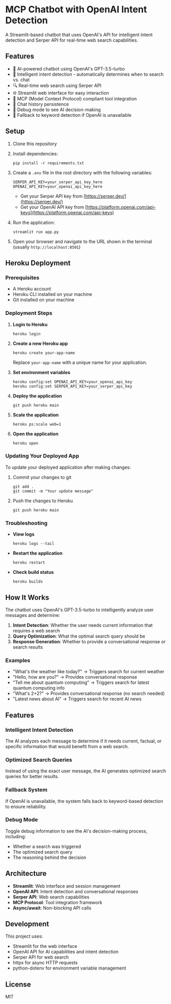 # MCP Chatbot with OpenAI Intent Detection

A Streamlit-based chatbot that uses OpenAI's API for intelligent intent detection and Serper API for real-time web search capabilities.

## Features

- 🤖 AI-powered chatbot using OpenAI's GPT-3.5-turbo
- 🧠 Intelligent intent detection - automatically determines when to search vs. chat
- 🔍 Real-time web search using Serper API
- 🌐 Streamlit web interface for easy interaction
- 🔄 MCP (Model Context Protocol) compliant tool integration
- 💾 Chat history persistence
- 🐛 Debug mode to see AI decision-making
- 🔄 Fallback to keyword detection if OpenAI is unavailable

## Setup

1. Clone this repository
2. Install dependencies:
   ```
   pip install -r requirements.txt
   ```
3. Create a `.env` file in the root directory with the following variables:
   ```
   SERPER_API_KEY=your_serper_api_key_here
   OPENAI_API_KEY=your_openai_api_key_here
   ```
   - Get your Serper API key from [https://serper.dev/](https://serper.dev/)
   - Get your OpenAI API key from [https://platform.openai.com/api-keys](https://platform.openai.com/api-keys)

4. Run the application:
   ```
   streamlit run app.py
   ```
   
5. Open your browser and navigate to the URL shown in the terminal (usually `http://localhost:8501`)

## Heroku Deployment

### Prerequisites
- A Heroku account
- Heroku CLI installed on your machine
- Git installed on your machine

### Deployment Steps

1. **Login to Heroku**
   ```
   heroku login
   ```

2. **Create a new Heroku app**
   ```
   heroku create your-app-name
   ```
   Replace `your-app-name` with a unique name for your application.

3. **Set environment variables**
   ```
   heroku config:set OPENAI_API_KEY=your_openai_api_key
   heroku config:set SERPER_API_KEY=your_serper_api_key
   ```

4. **Deploy the application**
   ```
   git push heroku main
   ```

5. **Scale the application**
   ```
   heroku ps:scale web=1
   ```

6. **Open the application**
   ```
   heroku open
   ```

### Updating Your Deployed App

To update your deployed application after making changes:

1. Commit your changes to git
   ```
   git add .
   git commit -m "Your update message"
   ```

2. Push the changes to Heroku
   ```
   git push heroku main
   ```

### Troubleshooting

- **View logs**
  ```
  heroku logs --tail
  ```

- **Restart the application**
  ```
  heroku restart
  ```

- **Check build status**
  ```
  heroku builds
  ```

## How It Works

The chatbot uses OpenAI's GPT-3.5-turbo to intelligently analyze user messages and determine:

1. **Intent Detection**: Whether the user needs current information that requires a web search
2. **Query Optimization**: What the optimal search query should be
3. **Response Generation**: Whether to provide a conversational response or search results

### Examples

- "What's the weather like today?" → Triggers search for current weather
- "Hello, how are you?" → Provides conversational response
- "Tell me about quantum computing" → Triggers search for latest quantum computing info
- "What's 2+2?" → Provides conversational response (no search needed)
- "Latest news about AI" → Triggers search for recent AI news

## Features

### Intelligent Intent Detection
The AI analyzes each message to determine if it needs current, factual, or specific information that would benefit from a web search.

### Optimized Search Queries
Instead of using the exact user message, the AI generates optimized search queries for better results.

### Fallback System
If OpenAI is unavailable, the system falls back to keyword-based detection to ensure reliability.

### Debug Mode
Toggle debug information to see the AI's decision-making process, including:
- Whether a search was triggered
- The optimized search query
- The reasoning behind the decision

## Architecture

- **Streamlit**: Web interface and session management
- **OpenAI API**: Intent detection and conversational responses
- **Serper API**: Web search capabilities
- **MCP Protocol**: Tool integration framework
- **Async/await**: Non-blocking API calls

## Development

This project uses:

- Streamlit for the web interface
- OpenAI API for AI capabilities and intent detection
- Serper API for web search
- httpx for async HTTP requests
- python-dotenv for environment variable management

## License

MIT
